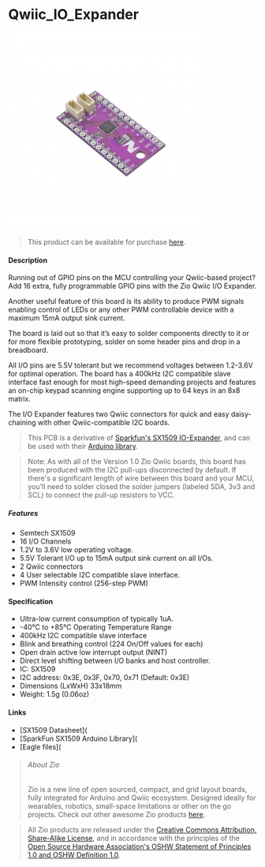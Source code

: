 # Qwiic_IO_Expander




![](io-expander.png)

> This product can be available for purchase [here](https://www.smart-prototyping.com/Zio-Qwiic-IO-Expander.html).


#### Description

Running out of GPIO pins on the MCU controlling your Qwiic-based project? Add 16 extra, fully programmable GPIO pins with the Zio Qwiic I/O Expander. 

Another useful feature of this board is its ability to produce PWM signals enabling control of LEDs or any other PWM controllable device with a maximum 15mA output sink current.

The board is laid out so that it’s easy to solder components directly to it or for more flexible prototyping, solder on some header pins and drop in a breadboard. 

All I/O pins are 5.5V tolerant but we recommend voltages between 1.2-3.6V for optimal operation. The board has a 400kHz I2C compatible slave interface fast enough for most high-speed demanding projects and features an on-chip keypad scanning engine supporting up to 64 keys in an 8x8 matrix.

The I/O Expander features two Qwiic connectors for quick and easy daisy-chaining with other Qwiic-compatible I2C boards. 

> This PCB is a derivative of [Sparkfun's SX1509 IO-Expander](https://github.com/sparkfun/SX1509_IO-Expander), and can be used with their [Arduino library](https://github.com/sparkfun/SparkFun_SX1509_Arduino_Library).


> Note: As with all of the Version 1.0 Zio Qwiic boards, this board has been produced with the I2C pull-ups disconnected by default. If there's a significant length of wire between this board and your MCU, you'll need to solder closed the solder jumpers (labeled SDA, 3v3 and SCL) to connect the pull-up resistors to VCC.


##### Features

* Semtech SX1509
* 16 I/O Channels
* 1.2V to 3.6V low operating voltage.
* 5.5V Tolerant I/O up to 15mA output sink current on all I/Os.
* 2 Qwiic connectors
* 4 User selectable I2C compatible slave interface.
* PWM Intensity control (256-step PWM)




#### Specification

* Ultra-low current consumption of typically 1uA.
* -40°C to +85°C Operating Temperature Range
* 400kHz I2C compatible slave interface
* Blink and breathing control (224 On/Off values for each)
* Open drain active low interrupt output (NINT)
* Direct level shifting between I/O banks and host controller.
* IC: SX1509
* I2C address: 0x3E, 0x3F, 0x70, 0x71 (Default: 0x3E)
* Dimensions (LxWxH) 33x18mm
* Weight: 1.5g (0.06oz)



#### Links

* [SX1509 Datasheet](
* [SparkFun SX1509 Arduino Library](
* [Eagle files](









> ###### About Zio
> Zio is a new line of open sourced, compact, and grid layout boards, fully integrated for Arduino and Qwiic ecosystem. Designed ideally for wearables, robotics, small-space limitations or other on the go projects. Check out other awesome Zio products [here](https://www.smart-prototyping.com/Zio).



> All Zio products are released under the [Creative Commons Attribution, Share-Alike License](https://creativecommons.org/licenses/by-sa/4.0/), and in accordance with the principles of the [Open Source Hardware Association's OSHW Statement of Principles 1.0 and OSHW Definition 1.0](https://www.oshwa.org/definition/).

